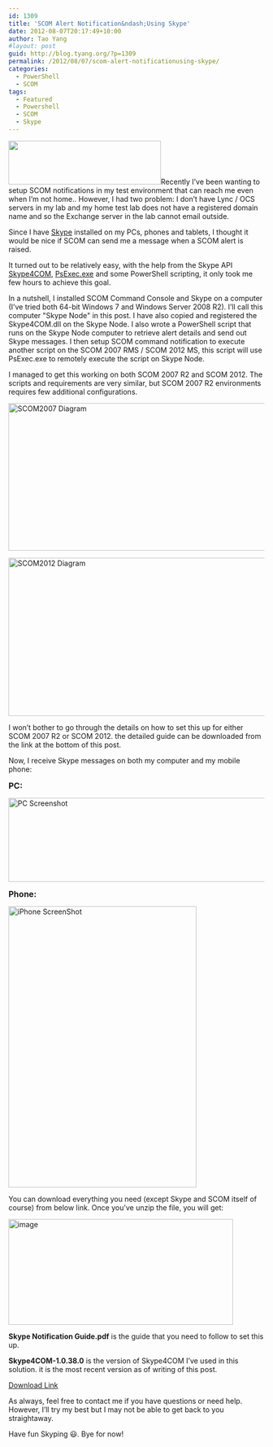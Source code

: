 ```yaml
---
id: 1309
title: 'SCOM Alert Notification&ndash;Using Skype'
date: 2012-08-07T20:17:49+10:00
author: Tao Yang
#layout: post
guid: http://blog.tyang.org/?p=1309
permalink: /2012/08/07/scom-alert-notificationusing-skype/
categories:
  - PowerShell
  - SCOM
tags:
  - Featured
  - Powershell
  - SCOM
  - Skype
---
```

<a href="http://blog.tyang.org/wp-content/uploads/2012/08/logo1.png"><img class="alignleft size-medium wp-image-1311" title="logo1" src="http://blog.tyang.org/wp-content/uploads/2012/08/logo1-300x86.png" alt="" width="300" height="86" /></a>Recently I’ve been wanting to setup SCOM notifications in my test environment that can reach me even when I’m not home.. However, I had two problem: I don’t have Lync / OCS servers in my lab and my home test lab does not have a registered domain name and so the Exchange server in the lab cannot email outside.

Since I have <a title="Skype" href="http://www.skype.com">Skype</a> installed on my PCs, phones and tablets, I thought it would be nice if SCOM can send me a message when a SCOM alert is raised.

It turned out to be relatively easy, with the help from the Skype API <a title="Skype4COM" href="http://developer.skype.com/accessories/skype4com">Skype4COM</a>, <a title="PsExec.exe" href="http://technet.microsoft.com/en-us/sysinternals/bb897553.aspx">PsExec.exe</a> and some PowerShell scripting, it only took me few hours to achieve this goal.

In a nutshell, I installed SCOM Command Console and Skype on a computer (I’ve tried both 64-bit Windows 7 and Windows Server 2008 R2). I’ll call this computer "Skype Node" in this post. I have also copied and registered the Skype4COM.dll on the Skype Node. I also wrote a PowerShell script that runs on the Skype Node computer to retrieve alert details and send out Skype messages. I then setup SCOM command notification to execute another script on the SCOM 2007 RMS / SCOM 2012 MS, this script will use PsExec.exe to remotely execute the script on Skype Node.

I managed to get this working on both SCOM 2007 R2 and SCOM 2012. The scripts and requirements are very similar, but SCOM 2007 R2 environments requires few additional configurations.

<a href="http://blog.tyang.org/wp-content/uploads/2012/08/SCOM2007-Diagram.jpg"><img style="background-image: none; padding-left: 0px; padding-right: 0px; display: inline; padding-top: 0px; border: 0px;" title="SCOM2007 Diagram" src="http://blog.tyang.org/wp-content/uploads/2012/08/SCOM2007-Diagram_thumb.jpg" alt="SCOM2007 Diagram" width="580" height="290" border="0" /></a>

<a href="http://blog.tyang.org/wp-content/uploads/2012/08/SCOM2012-Diagram.jpg"><img style="background-image: none; padding-left: 0px; padding-right: 0px; display: inline; padding-top: 0px; border: 0px;" title="SCOM2012 Diagram" src="http://blog.tyang.org/wp-content/uploads/2012/08/SCOM2012-Diagram_thumb.jpg" alt="SCOM2012 Diagram" width="580" height="311" border="0" /></a>

I won’t bother to go through the details on how to set this up for either SCOM 2007 R2 or SCOM 2012. the detailed guide can be downloaded from the link at the bottom of this post.

Now, I receive Skype messages on both my computer and my mobile phone:

<strong><span style="font-size: medium;">PC:</span></strong>

<a href="http://blog.tyang.org/wp-content/uploads/2012/08/PC-Screenshot.jpg"><img style="background-image: none; padding-left: 0px; padding-right: 0px; display: inline; padding-top: 0px; border: 0px;" title="PC Screenshot" src="http://blog.tyang.org/wp-content/uploads/2012/08/PC-Screenshot_thumb.jpg" alt="PC Screenshot" width="580" height="165" border="0" /></a>

<strong><span style="font-size: medium;">Phone:</span></strong>

<a href="http://blog.tyang.org/wp-content/uploads/2012/08/iPhone-ScreenShot.png"><img style="background-image: none; padding-left: 0px; padding-right: 0px; display: inline; padding-top: 0px; border: 0px;" title="iPhone ScreenShot" src="http://blog.tyang.org/wp-content/uploads/2012/08/iPhone-ScreenShot_thumb.png" alt="iPhone ScreenShot" width="370" height="553" border="0" /></a>

You can download everything you need (except Skype and SCOM itself of course) from below link. Once you’ve unzip the file, you will get:

<a href="http://blog.tyang.org/wp-content/uploads/2012/08/image.png"><img style="background-image: none; padding-left: 0px; padding-right: 0px; display: inline; padding-top: 0px; border: 0px;" title="image" src="http://blog.tyang.org/wp-content/uploads/2012/08/image_thumb.png" alt="image" width="442" height="208" border="0" /></a>

<strong>Skype Notification Guide.pdf</strong> is the guide that you need to follow to set this up.

<strong>Skype4COM-1.0.38.0</strong> is the version of Skype4COM I’ve used in this solution. it is the most recent version as of writing of this post.

<a title="Download Skype-Notification.zip" href="http://blog.tyang.org/wp-content/uploads/2012/08/Skype-Notification.zip">Download Link</a>

As always, feel free to contact me if you have questions or need help. However, I’ll try my best but I may not be able to get back to you straightaway.

Have fun Skyping :smiley:. Bye for now!